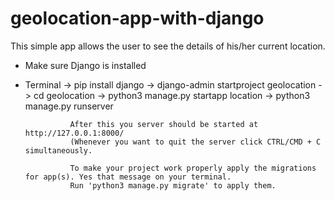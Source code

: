 # geolocation-app-with-django

This simple app allows the user to see the details of his/her current location.


* Make sure Django is installed
* Terminal -> pip install django -> django-admin startproject geolocation ->
                cd geolocation -> python3 manage.py startapp location -> python3 manage.py runserver
                
                After this you server should be started at http://127.0.0.1:8000/
                (Whenever you want to quit the server click CTRL/CMD + C simultaneously.
                
                To make your project work properly apply the migrations for app(s). Yes that message on your terminal.
                Run 'python3 manage.py migrate' to apply them.
